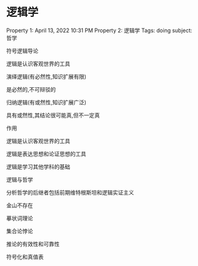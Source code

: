 # 逻辑学

Property 1: April 13, 2022 10:31 PM
Property 2: 逻辑学
Tags: doing
subject: 哲学

符号逻辑导论

逻辑是认识客观世界的工具

演绎逻辑(有必然性,知识扩展有限)

是必然的,不可辩驳的

归纳逻辑(有或然性,知识扩展广泛)

具有或然性,其结论很可能真,但不一定真

作用

逻辑是认识客观世界的工具

逻辑是表达思想和论证思想的工具

逻辑是学习其他学科的基础

逻辑与哲学

分析哲学的后继者包括前期维特根斯坦和逻辑实证主义

金山不存在

摹状词理论

集合论悖论

推论的有效性和可靠性

符号化和真值表